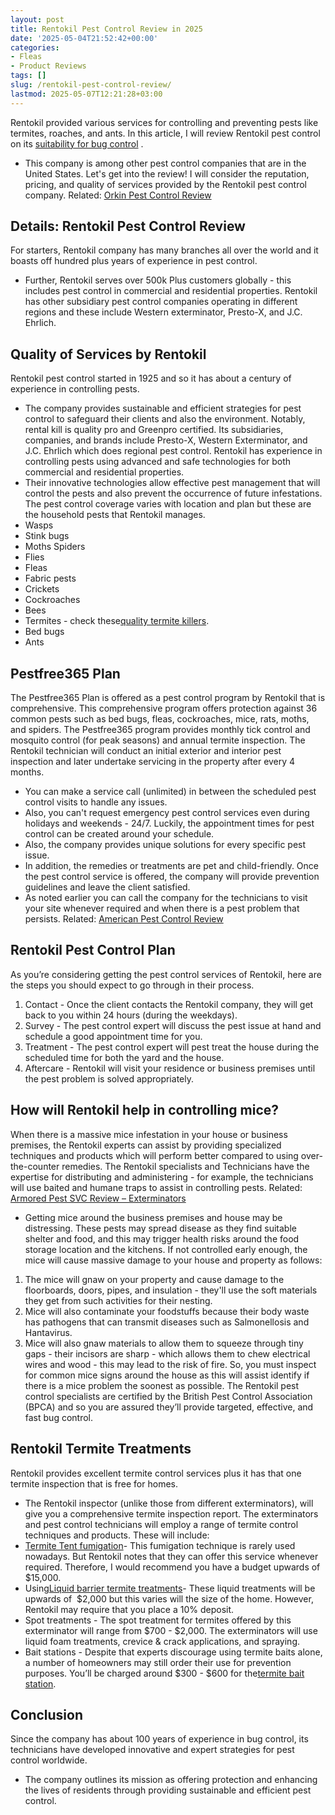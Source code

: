 ```yaml
---
layout: post
title: Rentokil Pest Control Review in 2025
date: '2025-05-04T21:52:42+00:00'
categories:
- Fleas
- Product Reviews
tags: []
slug: /rentokil-pest-control-review/
lastmod: 2025-05-07T12:21:28+03:00
---
```


Rentokil provided various services for controlling and preventing pests like termites, roaches, and ants.
In this article, I will review Rentokil pest control on its
[suitability for bug control](https://pestpolicy.com/pest-control-near-me/)
.
- This company is among other pest control companies that are in the United States.
Let's get into the review!
I will consider the reputation, pricing, and quality of services provided by the Rentokil pest control company.
Related:
[Orkin Pest Control Review](https://pestpolicy.com/orkin-pest-control-review/)
## Details: Rentokil Pest Control Review
For starters, Rentokil company has many branches all over the world and it boasts off hundred plus years of experience in pest control.
- Further, Rentokil serves over 500k Plus customers globally - this includes pest control in commercial and residential properties.
Rentokil has other subsidiary pest control companies operating in different regions and these include Western exterminator, Presto-X, and J.C. Ehrlich.
## Quality of Services by Rentokil
Rentokil pest control started in 1925 and so it has about a century of experience in controlling pests.
- The company provides sustainable and efficient strategies for pest control to safeguard their clients and also the environment.
Notably, rental kill is quality pro and Greenpro certified.
Its subsidiaries, companies, and brands include Presto-X, Western Exterminator, and J.C. Ehrlich which does regional pest control.
Rentokil has experience in controlling pests using advanced and safe technologies for both commercial and residential properties.
- Their innovative technologies allow effective pest management that will control the pests and also prevent the occurrence of future infestations.
The pest control coverage varies with location and plan but these are the household pests that Rentokil manages.
- Wasps
- Stink bugs
- Moths Spiders
- Flies
- Fleas
- Fabric pests
- Crickets
- Cockroaches
- Bees
- Termites - check these[quality termite killers](https://pestpolicy.com/best-termite-killer/).
- Bed bugs
- Ants
## Pestfree365 Plan
The Pestfree365 Plan is offered as a pest control program by Rentokil that is comprehensive.
This comprehensive program offers protection against 36 common pests such as bed bugs, fleas, cockroaches, mice, rats, moths, and spiders.
The Pestfree365 program provides monthly tick control and mosquito control (for peak seasons) and annual termite inspection.
The Rentokil technician will conduct an initial exterior and interior pest inspection and later undertake servicing in the property after every 4 months.
- You can make a service call (unlimited) in between the scheduled pest control visits to handle any issues.
- Also, you can't request emergency pest control services even during holidays and weekends - 24/7.
Luckily, the appointment times for pest control can be created around your schedule.
- Also, the company provides unique solutions for every specific pest issue.
- In addition, the remedies or treatments are pet and child-friendly.
Once the pest control service is offered, the company will provide prevention guidelines and leave the client satisfied.
- As noted earlier you can call the company for the technicians to visit your site whenever required and when there is a pest problem that persists.
Related:
[American Pest Control Review](https://pestpolicy.com/american-pest-review/)
## Rentokil Pest Control Plan
As you’re considering getting the pest control services of Rentokil, here are the steps you should expect to go through in their process.
1. Contact - Once the client contacts the Rentokil company, they will get back to you within 24 hours (during the weekdays).
2. Survey - The pest control expert will discuss the pest issue at hand and schedule a good appointment time for you.
3. Treatment - The pest control expert will pest treat the house during the scheduled time for both the yard and the house.
4. Aftercare - Rentokil will visit your residence or business premises until the pest problem is solved appropriately.
## How will Rentokil help in controlling mice?
When there is a massive mice infestation in your house or business premises, the Rentokil experts can assist by providing specialized techniques and products which will perform better compared to using over-the-counter remedies.
The Rentokil specialists and Technicians have the expertise for distributing and administering - for example, the technicians will use baited and humane traps to assist in controlling pests.
Related:
[Armored Pest SVC Review – Exterminators](https://pestpolicy.com/armored-pest-svc-review/)
- Getting mice around the business premises and house may be distressing. These pests may spread disease as they find suitable shelter and food, and this may trigger health risks around the food storage location and the kitchens.
If not controlled early enough, the mice will cause massive damage to your house and property as follows:
1. The mice will gnaw on your property and cause damage to the floorboards, doors, pipes, and insulation - they'll use the soft materials they get from such activities for their nesting.
2. Mice will also contaminate your foodstuffs because their body waste has pathogens that can transmit diseases such as Salmonellosis and Hantavirus.
3. Mice will also gnaw materials to allow them to squeeze through tiny gaps - their incisors are sharp - which allows them to chew electrical wires and wood - this may lead to the risk of fire.
So, you must inspect for common mice signs around the house as this will assist identify if there is a mice problem the soonest as possible.
The Rentokil pest control specialists are certified by the British Pest Control Association (BPCA) and so you are assured they’ll provide targeted, effective, and fast bug control.
## Rentokil Termite Treatments
Rentokil provides excellent termite control services plus it has that one termite inspection that is free for homes.
- The Rentokil inspector (unlike those from different exterminators), will give you a comprehensive termite inspection report.
The exterminators and pest control technicians will employ a range of termite control techniques and products. These will include:
- [Termite Tent fumigation](https://pestpolicy.com/termite-fumigation/)- This fumigation technique is rarely used nowadays. But Rentokil notes that they can offer this service whenever required. Therefore, I would recommend you have a budget upwards of $15,000.
- Using[Liquid barrier termite treatments](https://pestpolicy.com/soil-treatment-for-termites/)- These liquid treatments will be upwards of  $2,000 but this varies will the size of the home. However, Rentokil may require that you place a 10% deposit.
- Spot treatments - The spot treatment for termites offered by this exterminator will range from $700 - $2,000. The exterminators will use liquid foam treatments, crevice & crack applications, and spraying.
- Bait stations - Despite that experts discourage using termite baits alone, a number of homeowners may still order their use for prevention purposes. You’ll be charged around $300 - $600 for the[termite bait station](https://pestpolicy.com/best-termite-bait-stations/).
## Conclusion
Since the company has about 100 years of experience in bug control, its technicians have developed innovative and expert strategies for pest control worldwide.
- The company outlines its mission as offering protection and enhancing the lives of residents through providing sustainable and efficient pest control.
